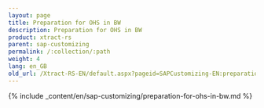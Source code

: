 ```yaml
---
layout: page
title: Preparation for OHS in BW
description: Preparation for OHS in BW
product: xtract-rs
parent: sap-customizing
permalink: /:collection/:path
weight: 4
lang: en_GB
old_url: /Xtract-RS-EN/default.aspx?pageid=SAPCustomizing-EN:preparation-for-ohs-in-bw
---
```


{% include _content/en/sap-customizing/preparation-for-ohs-in-bw.md  %}